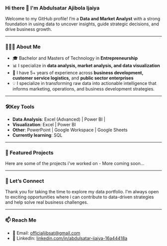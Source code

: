 ### Hi there 👋 I'm Abdulsatar Ajibola Ijaiya

Welcome to my GitHub profile! I’m a **Data and Market Analyst** with a strong foundation in using data to uncover insights, guide strategic decisions, and drive business growth.

---

### 👨🏽‍💻 About Me
- 🎓 Bachelor and Masters of Technology in **Entrepreneurship**
- 📊 I specialize in **data analysis, market analysis, and data visualization**
- 💼 I have 5+ years of experience across **business development, customer service logistics,** and **public sector enterprises**
- 💡 I specialize in transforming raw data into actionable intelligence that informs marketing, operations, and business development strategies.

---

### 🛠️Key Tools
- **Data Analysis**: Excel (Advanced) | Power BI |
- **Visualization**: Excel | Power BI
- **Other**: PowerPoint | Google Workspace | Google Sheets
- **Currently learning**: SQL

---

### 🔎 Featured Projects
Here are some of the projects i've worked on - More coming soon...

---

### 🤝 Let’s Connect
Thank you for taking the time to explore my data portfolio. I'm always open to exciting opportunities where i can contribute to data-driven strategies and help solve real business challenges.

---

### 📫 Reach Me
- 📧 Email: [officialjibsat@gmail.com](mailto:officialjibsat@gmail.com)
- 💼 LinkedIn: [linkedin.com/in/abdulsatar-ijaiya-16a44418a](https://www.linkedin.com/in/abdulsatar-ijaiya-16a44418a)
